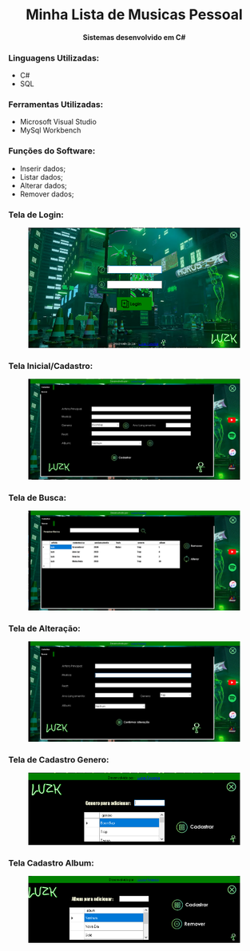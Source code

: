 <h1 align="center">Minha Lista de Musicas Pessoal</h1>
<h4 align='center'>Sistemas desenvolvido em C#</h2>

### Linguagens Utilizadas:
* C#
* SQL

### Ferramentas Utilizadas:
* Microsoft Visual Studio
* MySql Workbench

### Funções do Software:
* Inserir dados;
* Listar dados;
* Alterar dados;
* Remover dados;

### Tela de Login:

<figure>
  <img src="https://raw.githubusercontent.com/luskafonseca/ListadeMusicas/main/img/login.PNG" alt="Login">
</figure>

### Tela Inicial/Cadastro:

<figure>
  <img src="https://raw.githubusercontent.com/luskafonseca/ListadeMusicas/main/img/inicial.PNG" alt="Home">
</figure>

### Tela de Busca:

<figure>
  <img src="https://raw.githubusercontent.com/luskafonseca/ListadeMusicas/main/img/busca.PNG" alt="Busca">
</figure>

### Tela de Alteração:

<figure>
  <img src="https://raw.githubusercontent.com/luskafonseca/ListadeMusicas/main/img/altera.PNG" alt="Alterar">
</figure>

### Tela de Cadastro Genero:

<figure>
  <img src="https://raw.githubusercontent.com/luskafonseca/ListadeMusicas/main/img/cad_genero.PNG" alt="Produto">
</figure>

### Tela Cadastro Album:

<figure>
  <img src="https://raw.githubusercontent.com/luskafonseca/ListadeMusicas/main/img/cad_album.PNG" alt="Funcionario">
</figure>




